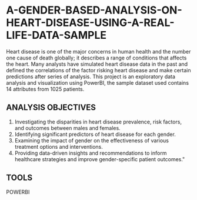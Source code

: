 # A-GENDER-BASED-ANALYSIS-ON-HEART-DISEASE-USING-A-REAL-LIFE-DATA-SAMPLE
Heart disease is one of the major concerns in human health and the number one cause of death globally; it describes a range of conditions that affects the heart. Many analysts have simulated heart disease data in the past and defined the correlations of the factor risking heart disease and make certain predictions after series of analysis. This project is an exploratory data analysis and visualization using PowerBI, the sample dataset used contains 14 attributes from 1025 patients.

## ANALYSIS OBJECTIVES
1. Investigating the disparities in heart disease prevalence, risk factors, and outcomes between males and females.
2. Identifying significant predictors of heart disease for each gender.
3. Examining the impact of gender on the effectiveness of various treatment options and interventions.
4. Providing data-driven insights and recommendations to inform healthcare strategies and improve gender-specific patient outcomes."

## TOOLS
POWERBI
